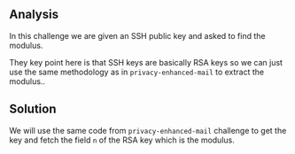 ## Analysis
In this challenge we are given an SSH public key and asked to find the modulus.

They key point here is that SSH keys are basically RSA keys so we can just use the same methodology as in `privacy-enhanced-mail` to extract the modulus..

## Solution

We will use the same code from `privacy-enhanced-mail` challenge to get the key and fetch the field `n` of the RSA key which is the modulus.